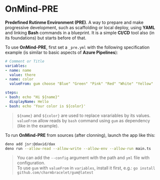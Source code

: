 # OnMind-PRE

**Predefined Rutinme Environment (PRE)**. A way to prepare and make progressive development, such as scaffolding or local deploy, using **YAML** and linking **Bash** commands in a blueprint. It is a simple **CI/CD** tool also (in its foundations) but starts before of that.

To use **OnMind-PRE**, first set a `_pre.yml` with the following specification example (is similar to basic aspects of **Azure Pipelines**):

```yml
# Comment or Title
variables:
- name: name
  value: there
- name: color
  valueFrom: gum choose "Blue" "Green" "Pink" "Red" "White" "Yellow"

steps:
- bash: echo "Hi ${name}"
  displayName: Hello
- bash: echo 'Your color is ${color}'
```

> `${name}` and `${color}` are used to replace varariables by its values.  
> `valueFrom` allow reads by `bash` command using `gum` as dependency (like in the example).

To run **OnMind-PRE** from sources (after clonning), launch the app like this:

```bash
deno add jsr:@david/dax
deno run --allow-read --allow-write --allow-env --allow-run main.ts
```

> You can add the `--config` argument with the path and `yml` file with configuration.  
> To use `gum` with `valueFrom` in `variables`, install it first, e.g.: `go install github.com/charmbracelet/gum@latest`

<!--
```bash
deno compile --no-check --allow-read --allow-write --allow-env --allow-run -o onmind-pre main.ts
```
-->
